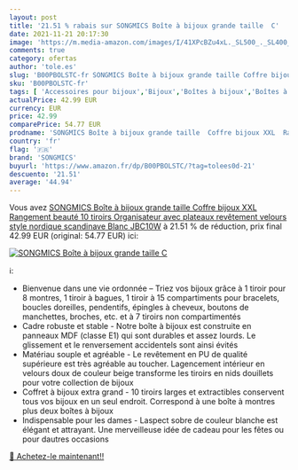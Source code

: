 ```yaml
---
layout: post
title: '21.51 % rabais sur SONGMICS Boîte à bijoux grande taille  C'
date: 2021-11-21 20:17:30
image: 'https://m.media-amazon.com/images/I/41XPcBZu4xL._SL500_._SL400_.jpg'
comments: true
category: ofertas
author: 'tole.es'
slug: 'B00PBOLSTC-fr SONGMICS Boîte à bijoux grande taille Coffre bijoux XXL...'
sku: 'B00PBOLSTC-fr'
tags: [ 'Accessoires pour bijoux','Bijoux','Boîtes à bijoux','Boîtes à bijoux et présentoirs','songmics', ]
actualPrice: 42.99 EUR
currency: EUR
price: 42.99
comparePrice: 54.77 EUR
prodname: 'SONGMICS Boîte à bijoux grande taille  Coffre bijoux XXL  Rangement beauté 10 tiroirs  Organisateur avec plateaux  revêtement velours  style nordique scandinave  Blanc JBC10W'
country: 'fr'
flag: '🇫🇷'
brand: 'SONGMICS'
buyurl: 'https://www.amazon.fr/dp/B00PBOLSTC/?tag=tolees0d-21'
descuento: '21.51'
average: '44.94'
---
```


Vous avez [SONGMICS Boîte à bijoux grande taille  Coffre bijoux XXL  Rangement beauté 10 tiroirs  Organisateur avec plateaux  revêtement velours  style nordique scandinave  Blanc JBC10W](https://www.amazon.fr/dp/B00PBOLSTC/?tag=tolees0d-21)  à  21.51 % de réduction, prix final  42.99 EUR (original: 54.77 EUR) ici:

[![SONGMICS Boîte à bijoux grande taille  C](https://m.media-amazon.com/images/I/41XPcBZu4xL._SL500_._SL400_.jpg)](https://www.amazon.fr/dp/B00PBOLSTC/?tag=tolees0d-21)

ℹ️:

- Bienvenue dans une vie ordonnée – Triez vos bijoux grâce à 1 tiroir pour 8 montres, 1 tiroir à bagues, 1 tiroir à 15 compartiments pour bracelets, boucles doreilles, pendentifs, épingles à cheveux, boutons de manchettes, broches, etc. et à 7 tiroirs non compartimentés
- Cadre robuste et stable - Notre boîte à bijoux est construite en panneaux MDF (classe E1) qui sont durables et assez lourds. Le glissement et le renversement accidentels sont ainsi évités
- Matériau souple et agréable - Le revêtement en PU de qualité supérieure est très agréable au toucher. Lagencement intérieur en velours doux de couleur beige transforme les tiroirs en nids douillets pour votre collection de bijoux
- Coffret à bijoux extra grand - 10 tiroirs larges et extractibles conservent tous vos bijoux en un seul endroit. Correspond à une boîte à montres plus deux boîtes à bijoux
- Indispensable pour les dames - Laspect sobre de couleur blanche est élégant et attrayant. Une merveilleuse idée de cadeau pour les fêtes ou pour dautres occasions

[🛒 Achetez-le maintenant!!](https://www.amazon.fr/dp/B00PBOLSTC/?tag=tolees0d-21)
